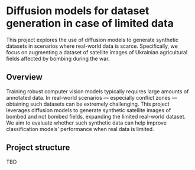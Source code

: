 #  Diffusion models for dataset generation in case of limited data

This project explores the use of diffusion models to generate synthetic datasets in scenarios where real-world data is scarce. Specifically, we focus on augmenting a dataset of satellite images of Ukrainian agricultural fields affected by bombing during the war.

## Overview

Training robust computer vision models typically requires large amounts of annotated data. In real-world scenarios — especially conflict zones — obtaining such datasets can be extremely challenging.
This project leverages diffusion models to generate synthetic satellite images of bombed and not bombed fields, expanding the limited real-world dataset.
We aim to evaluate whether such synthetic data can help improve classification models' performance when real data is limited.

## Project structure 

TBD
